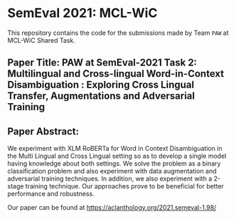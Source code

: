 # SemEval 2021: MCL-WiC

This repository contains the code for the submissions made by Team `PAW` at MCL-WiC Shared Task.

## Paper Title: PAW at SemEval-2021 Task 2: Multilingual and Cross-lingual Word-in-Context Disambiguation : Exploring Cross Lingual Transfer, Augmentations and Adversarial Training

## Paper Abstract:

We experiment with XLM RoBERTa for Word in Context Disambiguation in the Multi Lingual and Cross Lingual setting so as to develop a single model having knowledge about both settings. We solve the problem as a binary classification problem and also experiment with data augmentation and adversarial training techniques. In addition, we also experiment with a 2-stage training technique. Our approaches prove to be beneficial for better performance and robustness.


Our paper can be found at https://aclanthology.org/2021.semeval-1.98/
